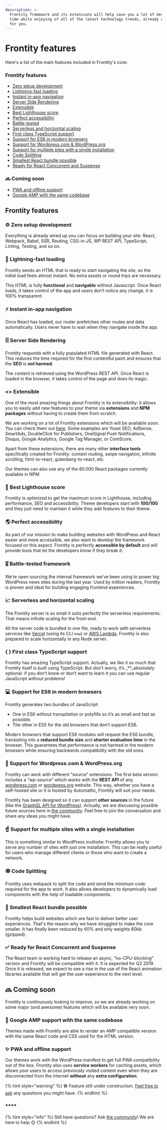 ```yaml
---
description: >-
  Frontity framework and its extensions will help save you a lot of development
  time while enjoying of all of the latest technology trends, already configured
  for you.
---
```


# Frontity features

Here's a list of the main features included in Frontity's core:

### **Frontity features**

* [Zero setup development](frontity-features.md#zero-setup-development)
* [Lightning-fast loading](frontity-features.md#lightning-fast-loading)
* [Instant in-app navigation](frontity-features.md#instant-in-app-navigation)
* [Server Side Rendering](frontity-features.md#server-side-rendering)
* [Extensible](frontity-features.md#less-than-greater-than-extensible)
* [Best Lighthouse score](frontity-features.md#best-lighthouse-score)
* [Perfect accessibility](frontity-features.md#perfect-accessibility)
* [Battle-tested](frontity-features.md#battle-tested-framework)
* [Serverless and horizontal scaling](frontity-features.md#serverless-and-horizontal-scaling)
* [First class TypeScript support](frontity-features.md#first-class-typescript-support)
* [Support for ES6 in modern browsers](frontity-features.md#support-for-es6-in-modern-browsers)
* [Support for Wordpress.com & WordPress.org](frontity-features.md#support-for-wordpress-com-and-wordpress-org)
* [Support for multiple sites with a single installation](frontity-features.md#support-for-multiple-sites-with-a-single-installation)
* [Code Splitting](frontity-features.md#code-splitting)
* [Smallest React bundle possible](frontity-features.md#smallest-react-bundle-possible)
* [Ready for React Concurrent and Suspense](frontity-features.md#ready-for-react-concurrent-and-suspense)

### 🔜 Coming soon

* [PWA and offline support](frontity-features.md#pwa-and-offline-support)
* [Google AMP with the same codebase](frontity-features.md#google-amp-support-with-the-same-codebase)

## Frontity features

### ⚙ Zero setup development

Everything is already wired up you can focus on building your site: React, Webpack, Babel, SSR, Routing, CSS-in-JS, WP REST API, TypeScript, Linting, Testing, and so on.

### 🚀 **Lightning-fast loading**

Frontity sends an HTML that is ready to start navigating the site, so the initial load feels almost instant. No extra assets or round trips are necessary.

This HTML is fully **functional** and **navigable** without Javascript. Once React loads, it takes control of the app and users don’t notice any change, it is 100% transparent.

### ⚡️ Instant in-app navigation

Once React has loaded, our router prefetches other routes and data automatically. Users never have to wait when they navigate inside the app.

### 🗄 Server Side Rendering

Frontity responds with a fully populated HTML file generated with React. This reduces the time required for the first contentful paint and ensures that the **SEO** is **not harmed**.

The content is retrieved using the WordPress REST API. Once React is loaded in the browser, it takes control of the page and does its magic.

### &lt;&gt; Extensible

One of the most amazing things about Frontity is its extensibility: it allows you to easily add new features to your theme via **extensions** and **NPM packages** without having to create them from scratch.

We are working on a lot of Frontity extensions which will be available soon. You can check them out [here](https://github.com/frontity/gitbook-docs/tree/a6a79476ae299fdebf52cf13ddeaca9ede179f24/docs/frontity-features/extensions.md). Some examples are Yoast SEO, AdSense, SmartAds, DoubleClick for Publishers, OneSignal Push Notifications, Disqus, Google Analytics, Google Tag Manager, or ComScore.

Apart from these extensions, there are many other **interface tools** specifically created for Frontity: context routing, swipe navigation, infinite scrolling, html-to-react, gutenberg-to-react, etc.

Our themes can also use any of the 80.000 React packages currently available in NPM.

### 💯 Best Lighthouse score

Frontity is optimized to get the maximum score in Lighthouse, including performance, SEO and accessibility. Theme developers start with **100/100** and they just need to maintain it while they add features to their theme.

### 🌎 Perfect accessibility

As part of our mission to make building websites with WordPress and React easier and more accessible, we also want to develop the framework focused on this aspect. Frontity is perfectly **accessible by default** and will provide tools that let the developers know if they break it.

### 🎖 Battle-tested framework

We’re open sourcing the internal framework we’ve been using to power big WordPress news sites during the last year. Used by million readers, Frontity is proven and ideal for building engaging frontend experiences.

### 📈 Serverless and horizontal scaling

The Frontity server is so small it suits perfectly the serverless requirements. That means infinite scaling for the front-end.

All the server code is bundled in one file, ready to work with serverless services like [Vercel](https://vercel.com/docs) \(using its CLI `now`\) or [AWS Lambda](https://aws.amazon.com/es/lambda/). Frontity is also prepared to scale horizontally in any Node server.

### {  } First class TypeScript support

Frontity has amazing TypeScript support. Actually, we like it so much that Frontity itself is built using TypeScript. But don’t worry, it’s \_\*\*\_absolutely optional: if you don’t know or don’t want to learn it you can use regular JavaScript without problems!

### **💻 Support for ES6 in modern browsers**

Frontity generates two bundles of JavaScript:

* One in ES6 without transpilation or polyfills so it’s as small and fast as possible. 
* The other in ES5 for the old browsers that don’t support ES6.

Modern browsers that support ES6 modules will request the ES6 bundle, translating into a **reduced bundle size** and **shorter evaluation time** in the browser. This guarantees that performance is not harmed in the modern browsers while ensuring backwards compatibility with the old ones.

### 🔗 Support for Wordpress.com & WordPress.org

Frontity can work with different “source” extensions. The first beta version includes a “wp-source” which works with the **REST API** of any [wordpress.com](https://developer.wordpress.com/docs/api/) or [wordpress.org](https://developer.wordpress.org/rest-api/) website. This way, whether you have a self-hosted site or it is hosted by Automattic, Frontity will suit your needs.

Frontity has been designed so it can support **other sources** in the future \(like the [GraphQL API for WordPress](https://www.wpgraphql.com/)\). Actually, we are discussing possible future sources here in [the community](https://community.frontity.org/t/potential-supported-sources/18/3). Feel free to join the conversation and share any ideas you might have.

### ☝️ Support for multiple sites with a single installation

This is something similar to WordPress multisite: Frontity allows you to serve any number of sites with just one installation. This can be really useful for users who manage different clients or those who want to create a network.

### 🕸 Code Splitting

Frontity uses webpack to split the code and send the minimum code required for the app to work. It also allows developers to dynamically load components with the help of loadable-components.

### **🌱 Smallest React bundle possible**

Frontity helps build websites which are fast to deliver better user experiences. That's the reason why we have struggled to make the core smaller. It has finally been reduced by 60% and only weights 60kb \(gzipped\).

### **✅ Ready for React Concurrent and Suspense**

The React team is working hard to release an async, “no-CPU-blocking” version and Frontity will be compatible with it. It is expected for Q2 2019. Once it is released, we expect to see a rise in the use of the React animation libraries available that will get the user experience to the next level.

## 🔜 Coming soon

Frontity is continuously looking to improve, so we are already working on some major \(and awesome\) features which will be available very soon.

### 📱 Google AMP support with the same codebase

Themes made with Frontity are able to render an AMP compatible version with the same React code and CSS used for the HTML version.

### ✨ PWA and offline support

Our themes work with the WordPress manifest to get full PWA compatibility out of the box. Frontity also uses **service workers** for caching assets, which allows your users to access previously visited content even when they are disconnected from the internet **without** any **extra configuration**.

{% hint style="warning" %}
🛠 Feature still under construction. [Feel free to ask](https://community.frontity.org/) any questions you might have.
{% endhint %}

### \*\*\*\*

{% hint style="info" %}
Still have questions? Ask [the community](https://community.frontity.org/)! We are here to help 😊
{% endhint %}

